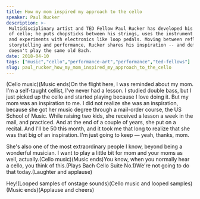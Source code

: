 ```yaml
---
title: How my mom inspired my approach to the cello
speaker: Paul Rucker
description: >-
 Multidisciplinary artist and TED Fellow Paul Rucker has developed his own style
 of cello; he puts chopsticks between his strings, uses the instrument as a drum
 and experiments with electronics like loop pedals. Moving between reflective
 storytelling and performance, Rucker shares his inspiration -- and definitely
 doesn't play the same old Bach.
date: 2018-04-10
tags: ["music","cello","performance-art","performance","ted-fellows"]
slug: paul_rucker_how_my_mom_inspired_my_approach_to_the_cello
---
```


(Cello music)(Music ends)On the flight here, I was reminded about my mom. I'm a
self-taught cellist, I've never had a lesson. I studied double bass, but I just picked up
the cello and started playing because I love doing it. But my mom was an inspiration to
me. I did not realize she was an inspiration, because she got her music degree through a
mail-order course, the US School of Music. While raising two kids, she received a lesson a
week in the mail, and practiced. And at the end of a couple of years, she put on a
recital. And I'll be 50 this month, and it took me that long to realize that she was that
big of an inspiration. I'm just going to keep — yeah, thanks, mom.

She's also one of the most extraordinary people I know, beyond being a wonderful musician.
I want to play a little bit for mom and your moms as well, actually.(Cello music)(Music
ends)You know, when you normally hear a cello, you think of this.(Plays Bach Cello Suite
No.1)We're not going to do that today.(Laughter and applause)

Hey!(Looped samples of onstage sounds)(Cello music and looped samples)(Music
ends)(Applause and cheers)

<!--
ad_duration=3.33
comment_count=7
event="TED2018"
external_start_time=0
intro_duration=11.82
is_subtitle_required="False"
is_talk_featured="True"
language="en"
language_swap="False"
native_language="en"
number_of_related_talks=6
number_of_speakers=1
number_of_subtitled_videos=28
number_of_tags=5
number_of_talk_download_languages=29
number_of_talk_more_resources=0
number_of_talk_recommendations=0
number_of_talks_take_actions=0
post_ad_duration=0.83
published_timestamp="2018-11-21 13:49:51"
recording_date="2018-04-10"
speaker_description="Multidisciplinary artist"
speaker_is_published=1
speaker_name="Paul Rucker"
talk_name="How my mom inspired my approach to the cello"
talks_tags=["music","cello","performance-art","performance","ted-fellows"]
url_photo_speaker="https://pe.tedcdn.com/images/ted/01a31691534b4676491d71eed62f6713e18e59fb_254x191.jpg"
url_photo_talk="https://s3.amazonaws.com/talkstar-photos/uploads/85607a62-ee9c-42be-b116-d1ba5d572d15/PaulRucker_2018-embed.jpg"
url_webpage="https://www.ted.com/talks/paul_rucker_how_my_mom_inspired_my_approach_to_the_cello"
video_type_name="TED Stage Talk"
-->